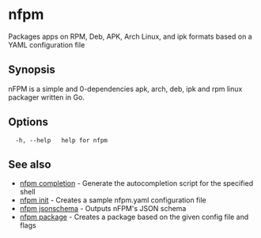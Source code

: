 # nfpm

Packages apps on RPM, Deb, APK, Arch Linux, and ipk formats based on a YAML configuration file

## Synopsis

nFPM is a simple and 0-dependencies apk, arch, deb, ipk and rpm linux packager written in Go.

## Options

```
  -h, --help   help for nfpm
```

## See also

* [nfpm completion](/cmd/nfpm_completion/)	 - Generate the autocompletion script for the specified shell
* [nfpm init](/cmd/nfpm_init/)	 - Creates a sample nfpm.yaml configuration file
* [nfpm jsonschema](/cmd/nfpm_jsonschema/)	 - Outputs nFPM's JSON schema
* [nfpm package](/cmd/nfpm_package/)	 - Creates a package based on the given config file and flags

